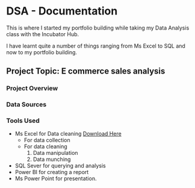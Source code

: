 # DSA - Documentation

This is where I started my portfolio building while taking my Data Analysis class with the Incubator Hub.

I have learnt quite a number of things ranging from Ms Excel to SQL and now to my portfolio building.

## Project Topic: E commerce sales analysis

### Project Overview

### Data Sources 

### Tools Used 
- Ms Excel for Data cleaning [Download Here](https://www.microsoft.com/en-gb/microsoft-365/excel)
    - For data collection
    - For data cleaning
        1. Data manipulation
        2. Data munching
- SQL Sever for querying and analysis
- Power BI for creating a report
- Ms Power Point for presentation.
